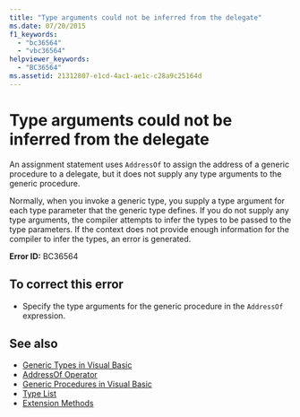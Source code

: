 ```yaml
---
title: "Type arguments could not be inferred from the delegate"
ms.date: 07/20/2015
f1_keywords: 
  - "bc36564"
  - "vbc36564"
helpviewer_keywords: 
  - "BC36564"
ms.assetid: 21312807-e1cd-4ac1-ae1c-c28a9c25164d
---
```

# Type arguments could not be inferred from the delegate
An assignment statement uses `AddressOf` to assign the address of a generic procedure to a delegate, but it does not supply any type arguments to the generic procedure.  
  
 Normally, when you invoke a generic type, you supply a type argument for each type parameter that the generic type defines. If you do not supply any type arguments, the compiler attempts to infer the types to be passed to the type parameters. If the context does not provide enough information for the compiler to infer the types, an error is generated.  
  
 **Error ID:** BC36564  
  
## To correct this error  
  
-   Specify the type arguments for the generic procedure in the `AddressOf` expression.  
  
## See also
- [Generic Types in Visual Basic](../../../visual-basic/programming-guide/language-features/data-types/generic-types.md)
- [AddressOf Operator](../../../visual-basic/language-reference/operators/addressof-operator.md)
- [Generic Procedures in Visual Basic](../../../visual-basic/programming-guide/language-features/data-types/generic-procedures.md)
- [Type List](../../../visual-basic/language-reference/statements/type-list.md)
- [Extension Methods](../../../visual-basic/programming-guide/language-features/procedures/extension-methods.md)
